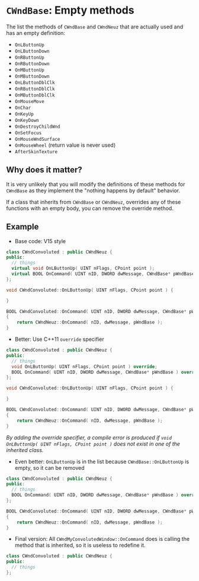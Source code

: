 # `CWndBase`: Empty methods

The list the methods of `CWndBase` and `CWndNeuz` that are actually used and has an empty definition:

- `OnLButtonUp`
- `OnLButtonDown`
- `OnRButtonUp`
- `OnRButtonDown`
- `OnMButtonUp`
- `OnMButtonDown`
- `OnLButtonDblClk`
- `OnRButtonDblClk`
- `OnMButtonDblClk`
- `OnMouseMove`
- `OnChar`
- `OnKeyUp`
- `OnKeyDown`
- `OnDestroyChildWnd`
- `OnSetFocus`
- `OnMouseWndSurface`
- `OnMouseWheel` (return value is never used)
- `AfterSkinTexture`


## Why does it matter?

It is very unlikely that you will modify the definitions of these methods for
`CWndBase` as they implement the "nothing happens by default" behavior.

If a class that inherits from `CWndBase` or `CWndNeuz`, overrides any of these
functions with an empty body, you can remove the override method.


## Example

- Base code: V15 style

```cpp
class CWndConvoluted : public CWndNeuz {
public:
  // things
  virtual void OnLButtonUp( UINT nFlags, CPoint point );
  virtual BOOL OnCommand( UINT nID, DWORD dwMessage, CWndBase* pWndBase );
};

void CWndConvoluted::OnLButtonUp( UINT nFlags, CPoint point ) {

}

BOOL CWndConvoluted::OnCommand( UINT nID, DWORD dwMessage, CWndBase* pWndBase ) 
{ 
	return CWndNeuz::OnCommand( nID, dwMessage, pWndBase ); 
}

```

- Better: Use C++11 `override` specifier

```cpp
class CWndConvoluted : public CWndNeuz {
public:
  // things
  void OnLButtonUp( UINT nFlags, CPoint point ) override;
  BOOL OnCommand( UINT nID, DWORD dwMessage, CWndBase* pWndBase ) override;
};

void CWndConvoluted::OnLButtonUp( UINT nFlags, CPoint point ) {

}

BOOL CWndConvoluted::OnCommand( UINT nID, DWORD dwMessage, CWndBase* pWndBase ) 
{ 
	return CWndNeuz::OnCommand( nID, dwMessage, pWndBase ); 
}
```

*By adding the override specifier, a compile error is produced if 
`void OnLButtonUp( UINT nFlags, CPoint point )` does not exist in one of the inherited
class.*

- Even better: `OnLButtonUp` is in the list because `CWndBase::OnLButtonUp` is empty, so
it can be removed

```cpp
class CWndConvoluted : public CWndNeuz {
public:
  // things
  BOOL OnCommand( UINT nID, DWORD dwMessage, CWndBase* pWndBase ) override;
};

BOOL CWndConvoluted::OnCommand( UINT nID, DWORD dwMessage, CWndBase* pWndBase ) 
{ 
	return CWndNeuz::OnCommand( nID, dwMessage, pWndBase ); 
}
```

- Final version: All `CWndMyConvolutedWindow::OnCommand` does is calling the
method that is inherited, so it is useless to redefine it.

```cpp
class CWndConvoluted : public CWndNeuz {
public:
  // things
};
```

